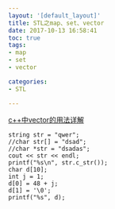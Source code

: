 ```yaml
---
layout: '[default_layout]'   
title: STL之map、set、vector                 
date: 2017-10-13 16:58:41  
toc: true                  
tags:                        
- map
- set
- vector

categories:                  
- STL

---
```


[c++中vector的用法详解](http://blog.csdn.net/hancunai0017/article/details/7032383)

    string str = "qwer";
    //char str[] = "dsad";
    //char *str = "dsadas";
    cout << str << endl;
    printf("%s\n", str.c_str());
    char d[10];
    int j = 1;
    d[0] = 48 + j;
    d[1] = '\0';
    printf("%s", d);









